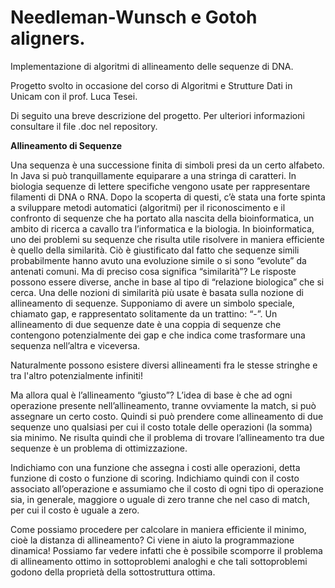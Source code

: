 # Needleman-Wunsch e Gotoh aligners.
Implementazione di algoritmi di allineamento delle sequenze di DNA. 

Progetto svolto in occasione del corso di Algoritmi e Strutture Dati in Unicam con il prof. Luca Tesei.

Di seguito una breve descrizione del progetto. Per ulteriori informazioni consultare il file .doc nel repository.


**Allineamento di Sequenze**

Una sequenza è una successione finita di simboli presi da un certo alfabeto. In Java si può tranquillamente equiparare a una stringa di caratteri. In biologia sequenze di lettere specifiche vengono usate per rappresentare filamenti di DNA o RNA. Dopo la scoperta di questi, c’è stata una forte spinta a sviluppare metodi automatici (algoritmi) per il riconoscimento e il confronto di sequenze che ha portato alla nascita della bioinformatica, un ambito di ricerca a cavallo tra l’informatica e la biologia. 
In bioinformatica, uno dei problemi su sequenze che risulta utile risolvere in maniera efficiente è quello della similarità. Ciò è giustificato dal fatto che sequenze simili probabilmente hanno avuto una evoluzione simile o si sono “evolute” da antenati comuni. Ma di preciso cosa significa “similarità”? Le risposte possono essere diverse, anche in base al tipo di “relazione biologica” che si cerca. Una delle nozioni di similarità più usate è basata sulla nozione di allineamento di sequenze.
Supponiamo di avere un simbolo speciale, chiamato gap, e rappresentato solitamente da un trattino: “-”. Un allineamento di due sequenze date è una coppia di sequenze che contengono potenzialmente dei gap e che indica come trasformare una sequenza nell’altra e viceversa. 

Naturalmente possono esistere diversi allineamenti fra le stesse stringhe e tra l'altro potenzialmente infiniti!

Ma allora qual è l’allineamento “giusto”? L’idea di base è che ad ogni operazione presente nell’allineamento, tranne ovviamente la match, si può assegnare un certo costo. Quindi si può prendere come allineamento di due sequenze uno qualsiasi per cui il costo totale delle operazioni (la somma) sia minimo. Ne risulta quindi che il problema di trovare l’allineamento tra due sequenze è un problema di ottimizzazione. 
    
Indichiamo con  una funzione che assegna i costi alle operazioni, detta funzione di costo o funzione di scoring. Indichiamo quindi con il costo associato all’operazione e assumiamo che il costo di ogni tipo di operazione sia, in generale, maggiore o uguale di zero tranne che nel caso di match, per cui il costo è uguale a zero.

Come possiamo procedere per calcolare in maniera efficiente il minimo, cioè la distanza di allineamento? Ci viene in aiuto la programmazione dinamica! Possiamo far vedere infatti che è possibile scomporre il problema di allineamento ottimo in sottoproblemi analoghi e che tali sottoproblemi godono della proprietà della sottostruttura ottima.
